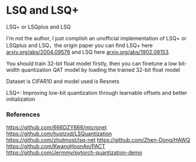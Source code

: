 # LSQ and LSQ+
LSQ+ or LSQplus and LSQ 

I'm not the author, I just complish an unofficial implementation of LSQ+ or LSQplus and LSQ，the origin paper you can find LSQ+ here [arxiv.org/abs/2004.09576](https://arxiv.org/abs/2004.09576) and LSQ here [arxiv.org/abs/1902.08153](https://arxiv.org/abs/1902.08153).<br>


You should train 32-bit float model firstly, then you can finetune a low bit-width quantization QAT model by loading the trained 32-bit float model

Dataset is CIFAR10 and model used is Resnets<br>


LSQ+: Improving low-bit quantization through learnable offsets and better initialization<br>

### References
https://github.com/666DZY666/micronet
https://github.com/hustzxd/LSQuantization
https://github.com/zhutmost/lsq-net
https://github.com/Zhen-Dong/HAWQ
https://github.com/KwangHoonAn/PACT
https://github.com/Jermmy/pytorch-quantization-demo
